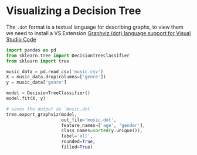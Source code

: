 # Visualizing a Decision Tree

The `.dot` format is a textual language for describing graphs, to view them we need to install a VS Extension [Graphviz (dot) language support for Visual Studio Code](https://marketplace.visualstudio.com/items?itemName=Stephanvs.dot)

```python
import pandas as pd
from sklearn.tree import DecisionTreeClassifier
from sklearn import tree

music_data = pd.read_csv('music.csv')
X = music_data.drop(columns=['genre'])
y = music_data['genre']

model = DecisionTreeClassifier()
model.fit(X, y)

# saves the output as `music.dot`
tree.export_graphviz(model, 
                     out_file='music.dot', 
                     feature_names=['age', 'gender'],
                     class_names=sorted(y.unique()),
                     label='all',
                     rounded=True,
                     filled=True)
```